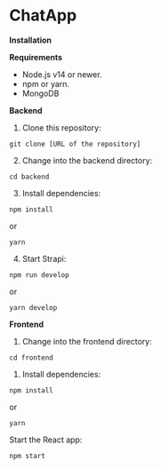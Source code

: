 # ChatApp
**Installation**

**Requirements**
- Node.js v14 or newer.
- npm or yarn.
- MongoDB

**Backend**

1. Clone this repository:

```
git clone [URL of the repository]
```

2. Change into the backend directory:
```
cd backend
```

3. Install dependencies:
```
npm install
```
or
```
yarn
```
4. Start Strapi:
```
npm run develop
```
or
```
yarn develop
```
**Frontend**
1. Change into the frontend directory:
```
cd frontend
```
1. Install dependencies:
```
npm install
```
or
```
yarn
```
Start the React app:
```
npm start
```

